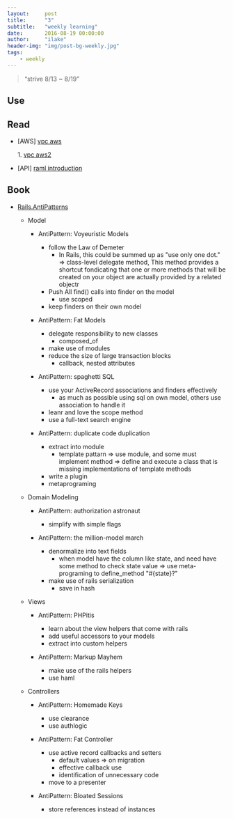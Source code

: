 ```yaml
---
layout:     post
title:      "3"
subtitle:   "weekly learning"
date:       2016-08-19 00:00:00
author:     "ilake"
header-img: "img/post-bg-weekly.jpg"
tags:
    - weekly
---
```

> “strive 8/13 ~ 8/19”

## Use

## Read
* <p>[AWS] <a href="http://blog.yslin.tw/2014/02/aws-vpc.html">vpc aws</a></p>
  1. <a href="https://blog.clifflu.net/blog/2013/08/%E8%BF%91%E6%B3%81-%E4%B8%80%E9%BB%9E-aws-vpc-%E5%B0%8F%E5%BF%83%E5%BE%97/">vpc aws2</a>

* <p>[API] <a href="http://raml.org/developers/raml-100-tutorial#step-introduction">raml introduction</a></p>

## Book

* <p> <a href="http://www.mohitsharma.net/sites/default/files/Rails.AntiPatterns.pdf">Rails.AntiPatterns</a></p>

  * Model
    * AntiPattern: Voyeuristic Models
      * follow the Law of Demeter
        * In Rails, this could be summed up as "use only one dot." => class-level delegate method, This method provides a shortcut fondicating that one or more methods that will be created on your object are actually provided by a related objectr
      * Push All find() calls into finder on the model
        * use scoped
      * keep finders on their own model

    * AntiPattern: Fat Models
      * delegate responsibility to new classes
        * composed_of
      * make use of modules
      * reduce the size of large transaction blocks
        * callback, nested attributes

    * AntiPattern: spaghetti SQL
      * use your ActiveRecord associations and finders effectively
        * as much as possible using sql on own model, others use association to handle it
      * leanr and love the scope method
      * use a full-text search engine

    * AntiPattern: duplicate code duplication
      * extract into module
        * template pattarn => use module, and some must implement method => define and execute a class that is missing implementations of template methods
      * write a plugin
      * metaprograming

  * Domain Modeling
    * AntiPattern: authorization astronaut
      * simplify with simple flags

    * AntiPattern: the million-model march
      * denormalize into text fields
        * when model have the column like state, and need have some method to check state value => use meta-programing to define_method "#{state}?"
      * make use of rails serialization
        * save in hash

  * Views
    * AntiPattern: PHPitis
      * learn about the view helpers that come with rails
      * add useful accessors to your models
      * extract into custom helpers

    * AntiPattern: Markup Mayhem
      * make use of the rails helpers
      * use haml

  * Controllers
    * AntiPattern: Homemade Keys
      * use clearance
      * use authlogic

    * AntiPattern: Fat Controller
      * use active record callbacks and setters
        * default values => on migration
        * effective callback use
        * identification of unnecessary code
      * move to a presenter

    * AntiPattern: Bloated Sessions
      * store references instead of instances
